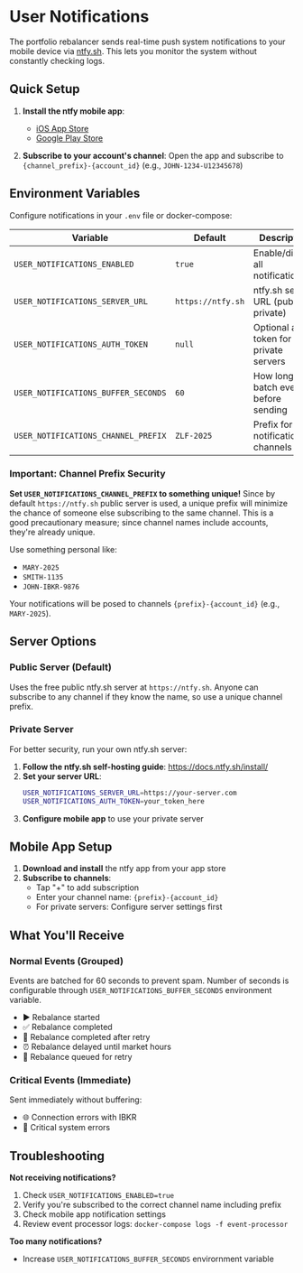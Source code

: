 # User Notifications

The portfolio rebalancer sends real-time push system notifications to your mobile device via [ntfy.sh](https://ntfy.sh/). This lets you monitor the system without constantly checking logs.

## Quick Setup

1. **Install the ntfy mobile app**:
   - [iOS App Store](https://apps.apple.com/us/app/ntfy/id1625396347)
   - [Google Play Store](https://play.google.com/store/apps/details?id=io.heckel.ntfy)

2. **Subscribe to your account's channel**: Open the app and subscribe to `{channel_prefix}-{account_id}` (e.g., `JOHN-1234-U12345678`)

## Environment Variables

Configure notifications in your `.env` file or docker-compose:

| Variable | Default | Description |
|----------|---------|-------------|
| `USER_NOTIFICATIONS_ENABLED` | `true` | Enable/disable all notifications |
| `USER_NOTIFICATIONS_SERVER_URL` | `https://ntfy.sh` | ntfy.sh server URL (public or private) |
| `USER_NOTIFICATIONS_AUTH_TOKEN` | `null` | Optional auth token for private servers |
| `USER_NOTIFICATIONS_BUFFER_SECONDS` | `60` | How long to batch events before sending |
| `USER_NOTIFICATIONS_CHANNEL_PREFIX` | `ZLF-2025` | Prefix for all notification channels |

### Important: Channel Prefix Security

**Set `USER_NOTIFICATIONS_CHANNEL_PREFIX` to something unique!** Since by default `https://ntfy.sh` public server is used, a unique prefix will minimize the chance of someone else subscribing to the same channel. This is a good precautionary measure; since channel names include accounts, they're already unique.

Use something personal like:
- `MARY-2025`
- `SMITH-1135` 
- `JOHN-IBKR-9876`

Your notifications will be posed to channels  `{prefix}-{account_id}` (e.g., `MARY-2025`).

## Server Options

### Public Server (Default)
Uses the free public ntfy.sh server at `https://ntfy.sh`. Anyone can subscribe to any channel if they know the name, so use a unique channel prefix.

### Private Server
For better security, run your own ntfy.sh server:

1. **Follow the ntfy.sh self-hosting guide**: https://docs.ntfy.sh/install/
2. **Set your server URL**:
   ```bash
   USER_NOTIFICATIONS_SERVER_URL=https://your-server.com
   USER_NOTIFICATIONS_AUTH_TOKEN=your_token_here
   ```
3. **Configure mobile app** to use your private server

## Mobile App Setup

1. **Download and install** the ntfy app from your app store
2. **Subscribe to channels**: 
   - Tap "+" to add subscription
   - Enter your channel name: `{prefix}-{account_id}`
   - For private servers: Configure server settings first

## What You'll Receive

### Normal Events (Grouped)
Events are batched for 60 seconds to prevent spam. Number of seconds is configurable through `USER_NOTIFICATIONS_BUFFER_SECONDS` environment variable.
- ▶ Rebalance started
- ✅ Rebalance completed  
- 🔄 Rebalance completed after retry
- ⏰ Rebalance delayed until market hours
- 🔄 Rebalance queued for retry

### Critical Events (Immediate)
Sent immediately without buffering:
- 🌐 Connection errors with IBKR
- 🚨 Critical system errors


## Troubleshooting

**Not receiving notifications?**
1. Check `USER_NOTIFICATIONS_ENABLED=true`
2. Verify you're subscribed to the correct channel name including prefix
3. Check mobile app notification settings
4. Review event processor logs: `docker-compose logs -f event-processor`

**Too many notifications?**
- Increase `USER_NOTIFICATIONS_BUFFER_SECONDS` envirornment variable

